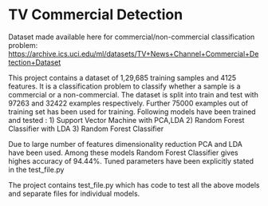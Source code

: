 # TV Commercial Detection 

Dataset made available here for commercial/non-commercial classification problem: https://archive.ics.uci.edu/ml/datasets/TV+News+Channel+Commercial+Detection+Dataset 


This project contains a dataset of 1,29,685 training samples and 4125 features. It is a classification problem to classify whether a sample is a commercial or a non-commercial. The dataset is split into train and test with 97263 and 32422 examples respectively. Further 75000 examples out of training set has been used for training. Following models have been trained and tested :
	1) Support Vector Machine with PCA,LDA
	2) Random Forest Classifier with LDA
	3) Random Forest Classifier

Due to large number of features dimensionality reduction PCA and LDA have been used. Among these models Random Forest Classifier gives highes accuracy of 94.44%. Tuned parameters have been explicitly stated in the test_file.py

The project contains test_file.py which has code to test all the above models and separate files for individual models.
